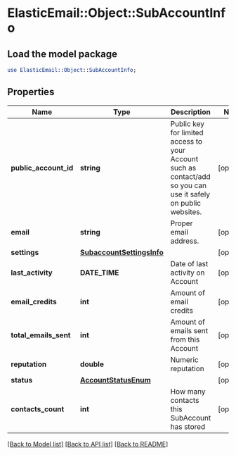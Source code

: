 # ElasticEmail::Object::SubAccountInfo

## Load the model package
```perl
use ElasticEmail::Object::SubAccountInfo;
```

## Properties
Name | Type | Description | Notes
------------ | ------------- | ------------- | -------------
**public_account_id** | **string** | Public key for limited access to your Account such as contact/add so you can use it safely on public websites. | [optional] 
**email** | **string** | Proper email address. | [optional] 
**settings** | [**SubaccountSettingsInfo**](SubaccountSettingsInfo.md) |  | [optional] 
**last_activity** | **DATE_TIME** | Date of last activity on Account | [optional] 
**email_credits** | **int** | Amount of email credits | [optional] 
**total_emails_sent** | **int** | Amount of emails sent from this Account | [optional] 
**reputation** | **double** | Numeric reputation | [optional] 
**status** | [**AccountStatusEnum**](AccountStatusEnum.md) |  | [optional] 
**contacts_count** | **int** | How many contacts this SubAccount has stored | [optional] 

[[Back to Model list]](../README.md#documentation-for-models) [[Back to API list]](../README.md#documentation-for-api-endpoints) [[Back to README]](../README.md)


